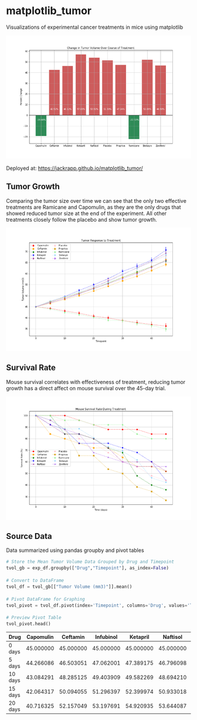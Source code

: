 # matplotlib_tumor

Visualizations of experimental cancer treatments in mice using matplotlib

<img src="Tumor_Growth.png">

Deployed at: https://jackrapp.github.io/matplotlib_tumor/

## Tumor Growth

Comparing the tumor size over time we can see that the only two effective treatments are Ramicane and Capomulin, as they are the only drugs that showed reduced tumor size at the end of the experiment. All other treatments closely follow the placebo and show tumor growth.

<img src="Tumor_Response.png">

## Survival Rate

Mouse survival correlates with effectiveness of treatment, reducing tumor growth has a direct affect on mouse survival over the 45-day trial.

<img src="Survival_Rate.png">

## Source Data

Data summarized using pandas groupby and pivot tables

```python
# Store the Mean Tumor Volume Data Grouped by Drug and Timepoint
tvol_gb = exp_df.groupby(["Drug","Timepoint"], as_index=False)

# Convert to DataFrame
tvol_df = tvol_gb[["Tumor Volume (mm3)"]].mean()

# Pivot DataFrame for Graphing
tvol_pivot = tvol_df.pivot(index='Timepoint', columns='Drug', values='Tumor Volume (mm3)')

# Preview Pivot Table
tvol_pivot.head()
```

Drug | Capomulin | Ceftamin | Infubinol | Ketapril | Naftisol | Placebo | Propriva
---|--------|-------|--------|--------|--------|--------|--------
0 days | 45.000000 | 45.000000 | 45.000000 | 45.000000 | 45.000000 | 45.000000 | 45.000000
5 days | 44.266086 | 46.503051 | 47.062001 | 47.389175 | 46.796098 | 47.125589 | 47.248967
10 days | 43.084291 | 48.285125 | 49.403909 | 49.582269 | 48.694210 | 49.423329 | 49.101541
15 days | 42.064317 | 50.094055 | 51.296397 | 52.399974 | 50.933018 | 51.359742 | 51.067318
20 days | 40.716325 | 52.157049 | 53.197691 | 54.920935 | 53.644087 | 54.364417 | 53.346737
